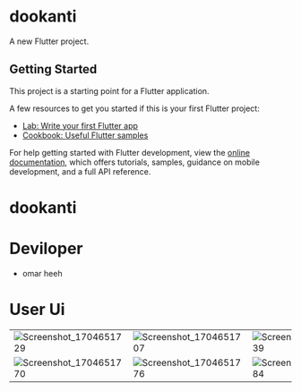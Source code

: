 # dookanti

A new Flutter project.

## Getting Started

This project is a starting point for a Flutter application.

A few resources to get you started if this is your first Flutter project:

- [Lab: Write your first Flutter app](https://docs.flutter.dev/get-started/codelab)
- [Cookbook: Useful Flutter samples](https://docs.flutter.dev/cookbook)

For help getting started with Flutter development, view the
[online documentation](https://docs.flutter.dev/), which offers tutorials,
samples, guidance on mobile development, and a full API reference.
# dookanti


# Deviloper
- omar heeh

# User Ui

|   |   |   |   |   |
|---|---|---|---|---|
| ![Screenshot_1704651729](https://github.com/omarheeh/dookanti/assets/67519670/ccc51547-8d0e-433e-aa4b-a4322b14625e)|  ![Screenshot_1704651707](https://github.com/omarheeh/dookanti/assets/67519670/a44c5a5b-6a77-41d0-988c-5c59907719bd) | ![Screenshot_1704651739](https://github.com/omarheeh/dookanti/assets/67519670/4bd93a51-7a4f-49fa-a3ed-01974956dd02) |  ![Screenshot_1704651743](https://github.com/omarheeh/dookanti/assets/67519670/57c97711-153f-44f2-a70b-61644e1f3694)|  
| ![Screenshot_1704651770](https://github.com/omarheeh/dookanti/assets/67519670/919fee77-9d30-449f-ab2a-897754bb5e74)  |  ![Screenshot_1704651776](https://github.com/omarheeh/dookanti/assets/67519670/5596b23d-9260-40c2-abb4-ec9d4fc6849f) |  ![Screenshot_1704651784](https://github.com/omarheeh/dookanti/assets/67519670/ccd2981d-0618-4ca1-8b67-02cd65182ff4) |  ![Screenshot_1704651793](https://github.com/omarheeh/dookanti/assets/67519670/04c17d9c-a196-47ae-94b6-f000c7886f19) |   |
